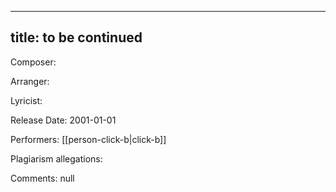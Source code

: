 
---
title: to be continued
---
Composer: 

Arranger: 

Lyricist: 

Release Date: 2001-01-01

Performers: [[person-click-b|click-b]]

Plagiarism allegations:


Comments:
null
